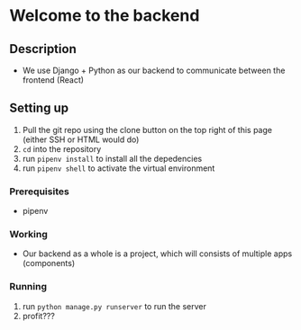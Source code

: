 # Welcome to the backend

## Description
* We use Django + Python as our backend to communicate between the frontend (React)

## Setting up

1. Pull the git repo using the clone button on the top right of this page (either SSH or HTML would do)
2. `cd` into the repository
3. run `pipenv install` to install all the depedencies
4. run `pipenv shell` to activate the virtual environment

### Prerequisites
* pipenv

### Working
* Our backend as a whole is a project, which will consists of multiple apps (components)
  
### Running 
1. run `python manage.py runserver` to run the server
2. profit???